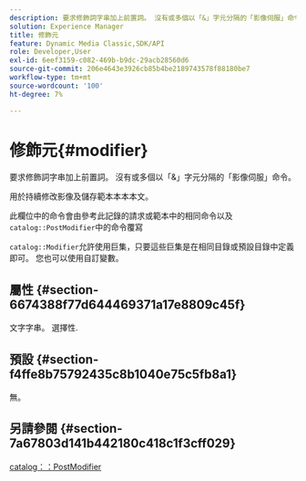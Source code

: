 ```yaml
---
description: 要求修飾詞字串加上前置詞。 沒有或多個以「&」字元分隔的「影像伺服」命令。
solution: Experience Manager
title: 修飾元
feature: Dynamic Media Classic,SDK/API
role: Developer,User
exl-id: 6eef3159-c082-469b-b9dc-29acb28560d6
source-git-commit: 206e4643e3926cb85b4be2189743578f88180be7
workflow-type: tm+mt
source-wordcount: '100'
ht-degree: 7%

---
```


# 修飾元{#modifier}

要求修飾詞字串加上前置詞。 沒有或多個以「&amp;」字元分隔的「影像伺服」命令。

用於持續修改影像及儲存範本本本本文。

此欄位中的命令會由參考此記錄的請求或範本中的相同命令以及`catalog::PostModifier`中的命令覆寫

`catalog::Modifier`允許使用巨集，只要這些巨集是在相同目錄或預設目錄中定義即可。 您也可以使用自訂變數。

## 屬性 {#section-6674388f77d644469371a17e8809c45f}

文字字串。 選擇性.

## 預設 {#section-f4ffe8b75792435c8b1040e75c5fb8a1}

無。

## 另請參閱 {#section-7a67803d141b442180c418c1f3cff029}

[catalog：：PostModifier](../../../../../../is-api/image-catalog/image-serving-api-ref/c-image-catalog-reference/c-image-svg-data-reference/c-image-data-reference/r-postmodifier-cat.md#reference-4bc3738a812b4e7c8a180e27bfbd770b)
